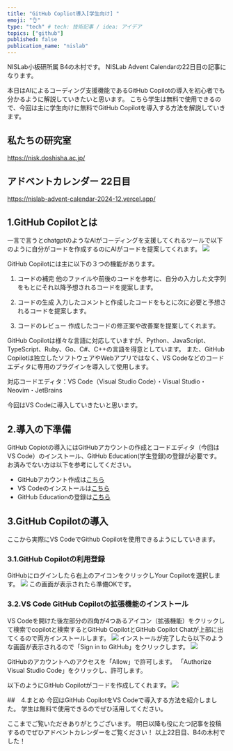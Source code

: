 ```yaml
---
title: "GitHub Copliot導入[学生向け] "
emoji: "👌"
type: "tech" # tech: 技術記事 / idea: アイデア
topics: ["github"]
published: false
publication_name: "nislab"
---
```

NISLab小板研所属 B4の木村です。
NISLab Advent Calendarの22日目の記事になります。

本日はAIによるコーディング支援機能であるGitHub Copilotの導入を初心者でも分かるように解説していきたいと思います。
こちら学生は無料で使用できるので、今回は主に学生向けに無料でGitHub Copilotを導入する方法を解説していきます。

## 私たちの研究室
https://nisk.doshisha.ac.jp/

## アドベントカレンダー 22日目
https://nislab-advent-calendar-2024-12.vercel.app/

## 1.GitHub Copilotとは
一言で言うとchatgptのようなAIがコーディングを支援してくれるツールで以下のように自分がコードを作成するのにAIがコードを提案してくれます。
![](https://storage.googleapis.com/zenn-user-upload/aa7c1d531493-20241219.png)

GitHub Copilotには主に以下の３つの機能があります。

1. コードの補完
他のファイルや前後のコードを参考に、自分の入力した文字列をもとにそれ以降予想されるコードを提案します。

2. コードの生成
入力したコメントと作成したコードをもとに次に必要と予想されるコードを提案します。

3. コードのレビュー
作成したコードの修正案や改善案を提案してくれます。

GitHub Copilotは様々な言語に対応していますが、Python、JavaScript、TypeScript、Ruby、Go、C#、C++の言語を得意としています。
また、GitHub Copilotは独立したソフトウェアやWebアプリではなく、VS Codeなどのコードエディタに専用のプラグインを導入して使用します。

対応コードエディタ：VS Code（Visual Studio Code）・Visual Studio・Neovim・JetBrains

今回はVS Codeに導入していきたいと思います。

## 2.導入の下準備
GitHub Copiotの導入にはGitHubアカウントの作成とコードエディタ（今回はVS Code）のインストール、GitHub Education(学生登録)の登録が必要です。
お済みでない方は以下を参考にしてください。
- GitHubアカウント作成は[こちら](https://zenn.dev/keison8864/articles/069d9be35b92c2)
- VS Codeのインストールは[こちら](https://qiita.com/YurimyMiyu/items/5ce7821f1e3e5905c3ee)
- GitHub Educationの登録は[こちら](https://docs.github.com/ja/education/explore-the-benefits-of-teaching-and-learning-with-github-education/github-education-for-students/apply-to-github-education-as-a-student)

## 3.GitHub Copilotの導入
ここから実際にVS CodeでGithub Copilotを使用できるようにしていきます。

### 3.1.GitHub Copilotの利用登録
GitHubにログインしたら右上のアイコンをクリックしYour Copilotを選択します。
![](https://storage.googleapis.com/zenn-user-upload/5d15b2cf23dc-20241219.png)
この画面が表示されたら準備OKです。

### 3.2.VS Code GitHub Copilotの拡張機能のインストール
VS Codeを開けた後左部分の四角が4つあるアイコン（拡張機能）をクリックして検索でcopilotと検索するとGitHub CopilotとGitHub Copilot Chatが上部に出てくるので両方インストールします。
![](https://storage.googleapis.com/zenn-user-upload/612540546694-20241219.png)
インストールが完了したら以下のような画面が表示されるので「Sign in to GitHub」をクリックします。
![](https://storage.googleapis.com/zenn-user-upload/8afe7f848cd5-20241219.png)


GitHubのアカウントへのアクセスを「Allow」で許可します。
「Authorize Visual Studio Code」をクリックし、許可します。

以下のようにGitHub Copilotがコードを作成してくれます。
![](https://storage.googleapis.com/zenn-user-upload/aa7c1d531493-20241219.png)

##　4.まとめ 
今回はGitHub CopilotをVS Codeで導入する方法を紹介しました。
学生は無料で使用できるのでぜひ活用してください。

ここまでご覧いただきありがとうございます。
明日以降も役にたつ記事を投稿するのでぜひアドベントカレンダーをご覧ください！
以上22日目、B4の木村でした！
